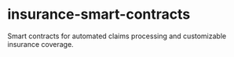 # insurance-smart-contracts
Smart contracts for automated claims processing and customizable insurance coverage.
